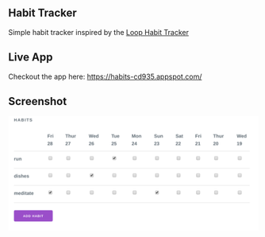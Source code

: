 ## Habit Tracker
Simple habit tracker inspired by the [Loop Habit Tracker](https://github.com/iSoron/uhabits)

## Live App
Checkout the app here: https://habits-cd935.appspot.com/

## Screenshot
![Screenshot](https://raw.githubusercontent.com/dmitrytorba/uhabit-web/master/marketing/uhabit-web-screenshot.png)
